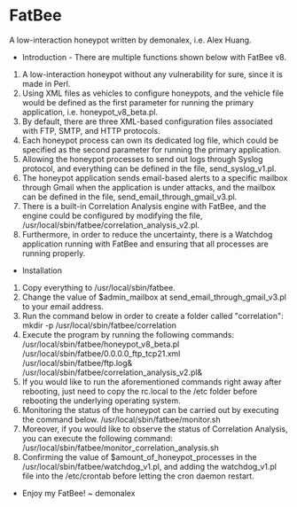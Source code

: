 # FatBee
A low-interaction honeypot written by demonalex, i.e. Alex Huang.

* Introduction - There are multiple functions shown below with FatBee v8.
1) A low-interaction honeypot without any vulnerability for sure, since it is made in Perl.
2) Using XML files as vehicles to configure honeypots, and the vehicle file would be defined as the first parameter for running the primary application, i.e. honeypot_v8_beta.pl.
3) By default, there are three XML-based configuration files associated with FTP, SMTP, and HTTP protocols.
4) Each honeypot process can own its dedicated log file, which could be specified as the second parameter for running the primary application.
5) Allowing the honeypot processes to send out logs through Syslog protocol, and everything can be defined in the file,  send_syslog_v1.pl.
6) The honeypot application sends email-based alerts to a specific mailbox through Gmail when the application is under attacks, and the mailbox can be defined in the file, send_email_through_gmail_v3.pl.
7) There is a built-in Correlation Analysis engine with FatBee, and the engine could be configured by modifying the file, /usr/local/sbin/fatbee/correlation_analysis_v2.pl.
8) Furthermore, in order to reduce the uncertainty, there is a Watchdog application running with FatBee and ensuring that all processes are running properly. 

* Installation
1) Copy everything to /usr/local/sbin/fatbee.
2) Change the value of $admin_mailbox at send_email_through_gmail_v3.pl to your email address.
3) Run the command below in order to create a folder called "correlation":
mkdir -p /usr/local/sbin/fatbee/correlation
4) Execute the program by running the following commands:
/usr/local/sbin/fatbee/honeypot_v8_beta.pl /usr/local/sbin/fatbee/0.0.0.0_ftp_tcp21.xml /usr/local/sbin/fatbee/ftp.log&
/usr/local/sbin/fatbee/correlation_analysis_v2.pl&
5) If you would like to run the aforementioned commands right away after rebooting, just need to copy the rc.local to the /etc folder before rebooting the underlying operating system.
6) Monitoring the status of the honeypot can be carried out by executing the command below.
/usr/local/sbin/fatbee/monitor.sh
7) Moreover, if you would like to observe the status of Correlation Analysis, you can execute the following command:
/usr/local/sbin/fatbee/monitor_correlation_analysis.sh
8) Confirming the value of $amount_of_honeypot_processes in the /usr/local/sbin/fatbee/watchdog_v1.pl, and adding the watchdog_v1.pl file into the /etc/crontab before letting the cron daemon restart.

* Enjoy my FatBee! ~ demonalex
